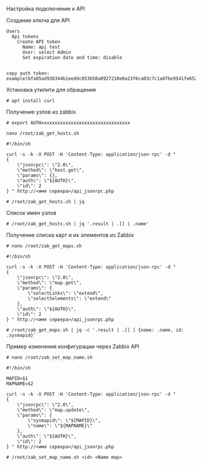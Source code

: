 Настройка подключение к API 

Создание ключа для API

```
Users
  Api tokens
    Create API token
      Name: api test
      User: select Admin
      Set expiration date and time: disable
    
```
```
copy auth token: example(bfa05ad936344b1eeddc053b50a8927210e0a23f6ca03c7c1a8fbe9541fe6523)
```

Установка утилити для обращения

```
# apt install curl
```


Получение узлов из zabbix
```
# export AUTH=xxxxxxxxxxxxxxxxxxxxxxxxxxxxxxxx
```
```
nano /root/zab_get_hosts.sh
```
```
#!/bin/sh

curl -s -k -X POST -H 'Content-Type: application/json-rpc' -d "
{
    \"jsonrpc\": \"2.0\",
    \"method\": \"host.get\",
    \"params\": {},
    \"auth\": \"${AUTH}\",
    \"id\": 2
} " http://<имя сервера>/api_jsonrpc.php
```
```
# /root/zab_get_hosts.sh | jq
```
Список имен узлов

```
# /root/zab_get_hosts.sh | jq '.result | .[] | .name'
```
Получение списка карт и их элементов из Zabbix

```
# nano /root/zab_get_maps.sh
```
```
#!/bin/sh

curl -s -k -X POST -H 'Content-Type: application/json-rpc' -d "
{
    \"jsonrpc\": \"2.0\",
    \"method\": \"map.get\",
    \"params\": {
        \"selectLinks\": \"extend\",
        \"selectSelements\": \"extend\"
    },
    \"auth\": \"${AUTH}\",
    \"id\": 2
} " http://<имя сервера>/api_jsonrpc.php

```
```
# /root/zab_get_maps.sh | jq -c '.result | .[] | {name: .name, id: .sysmapid}'
```

Пример изменения конфигурации через Zabbix API

```
# nano /root/zab_set_map_name.sh
```

```
#!/bin/sh

MAPID=$1
MAPNAME=$2

curl -s -k -X POST -H 'Content-Type: application/json-rpc' -d "
{
    \"jsonrpc\": \"2.0\",
    \"method\": \"map.update\",
    \"params\": {
        \"sysmapid\": \"${MAPID}\",
        \"name\": \"${MAPNAME}\"
    },
    \"auth\": \"${AUTH}\",
    \"id\": 2
} " http://<имя сервера>/api_jsonrpc.php
```
```
# /root/zab_set_map_name.sh <id> <Name map>

